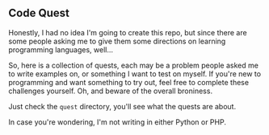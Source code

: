 ## Code Quest
Honestly, I had no idea I'm going to create this repo, but since there are some people asking me to give them some directions on learning programming languages, well...

So, here is a collection of quests, each may be a problem people asked me to write examples on, or something I want to test on myself. If you're new to programming and want something to try out, feel free to complete these challenges yourself. Oh, and beware of the overall broniness.

Just check the `quest` directory, you'll see what the quests are about.

In case you're wondering, I'm not writing in either Python or PHP.